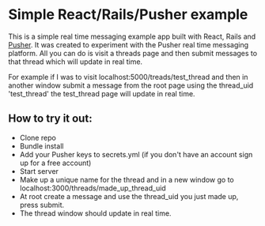 # Simple React/Rails/Pusher example

This is a simple real time messaging example app built with React, Rails and [Pusher](https://pusher.com/).
It was created to experiment with the Pusher real time messaging platform. All you can do
is visit a threads page and then submit messages to that thread which will update in real time.

For example if I was to visit localhost:5000/treads/test_thread and then in another window
submit a message from the root page using the thread_uid 'test_thread' the test_thread
page will update in real time.

## How to try it out:
* Clone repo
* Bundle install
* Add your Pusher keys to secrets.yml (if you don't have an account sign up for a free account)
* Start server
* Make up a unique name for the thread and in a new window go to localhost:3000/threads/made_up_thread_uid
* At root create a message and use the thread_uid you just made up, press submit.
* The thread window should update in real time.

